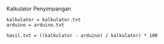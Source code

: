 Kalkulator Penyimpangan
```
kalkulator = kalkulator.txt
arduino = arduino.txt

hasil.txt = ((kalkulator - arduino) / kalkulator) * 100
```

